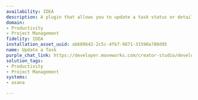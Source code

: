 ```yaml
---
availability: IDEA
description: A plugin that allows you to update a task status or details.
domain:
- Productivity
- Project Management
fidelity: IDEA
installation_asset_uuid: ab689642-2c5c-4fb7-9871-31590a780d95
name: Update a Task
purple_chat_link: https://developer.moveworks.com/creator-studio/developer-tools/purple-chat/?conversation=%7B%22startTimestamp%22%3A%2211%3A43+AM%22%2C%22messages%22%3A%5B%7B%22role%22%3A%22user%22%2C%22parts%22%3A%5B%7B%22richText%22%3A%22Mark+the+task+%27Write+User+Journey%27+as+complete%22%7D%5D%7D%2C%7B%22role%22%3A%22assistant%22%2C%22parts%22%3A%5B%7B%22reasoningSteps%22%3A%5B%7B%22status%22%3A%22success%22%2C%22richText%22%3A%22Searching+Asana+for+task+named+%27Write+User+Journey%27%27%22%7D%5D%7D%2C%7B%22richText%22%3A%22I+found+the+task+in+Asana%22%7D%2C%7B%22richText%22%3A%22%3Cb%3ETask%3A+%27Write+User+Journey%27%27%3C%2Fb%3E%3Cbr%3E%3Cb%3EProject%3A%3C%2Fb%3E+Personal+Tasks%3Cbr%3E%3Cb%3EDue+Date%3A%3C%2Fb%3E+12-18-2024%3Cbr%3E%3Cb%3EStatus%3A%3C%2Fb%3E+Incomplete%22%7D%2C%7B%22buttons%22%3A%5B%7B%22style%22%3A%22filled%22%2C%22buttonText%22%3A%22Mark+as+Complete%22%7D%2C%7B%22style%22%3A%22outlined%22%2C%22buttonText%22%3A%22Cancel%22%7D%5D%7D%5D%7D%5D%7D
solution_tags:
- Productivity
- Project Management
systems:
- asana

---
```

